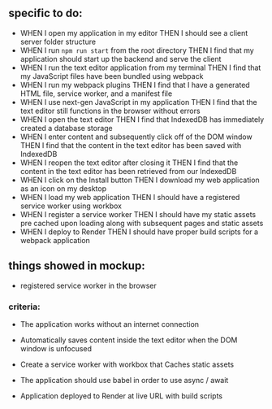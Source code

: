 ## specific to do:
- WHEN I open my application in my editor THEN I should see a client server folder structure
- WHEN I run `npm run start` from the root directory THEN I find that my application should start up the backend and serve the client
- WHEN I run the text editor application from my terminal THEN I find that my JavaScript files have been bundled using webpack
- WHEN I run my webpack plugins THEN I find that I have a generated HTML file, service worker, and a manifest file
- WHEN I use next-gen JavaScript in my application THEN I find that the text editor still functions in the browser without errors
- WHEN I open the text editor THEN I find that IndexedDB has immediately created a database storage
- WHEN I enter content and subsequently click off of the DOM window THEN I find that the content in the text editor has been saved with IndexedDB
- WHEN I reopen the text editor after closing it THEN I find that the content in the text editor has been retrieved from our IndexedDB
- WHEN I click on the Install button THEN I download my web application as an icon on my desktop
- WHEN I load my web application THEN I should have a registered service worker using workbox
- WHEN I register a service worker THEN I should have my static assets pre cached upon loading along with subsequent pages and static assets
- WHEN I deploy to Render THEN I should have proper build scripts for a webpack application

## things showed in mockup:
- registered service worker in the browser

### criteria:
* The application works without an internet connection

* Automatically saves content inside the text editor when the DOM window is unfocused

* Create a service worker with workbox that Caches static assets

* The application should use babel in order to use async / await

* Application deployed to Render at live URL with build scripts